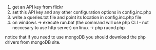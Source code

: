 1. get an API key from flickr
2. set this API key and any other configuration options in config.inc.php
3. write a queries.txt file and point its location in config.inc.php file
4. on windows -> execute run.bat (the command will use php CLI - not neccesary to use http server) 
   on linux  -> php rucod.php


notice that if you need to use mongoDB you should download the php drivers from mongoDB site.